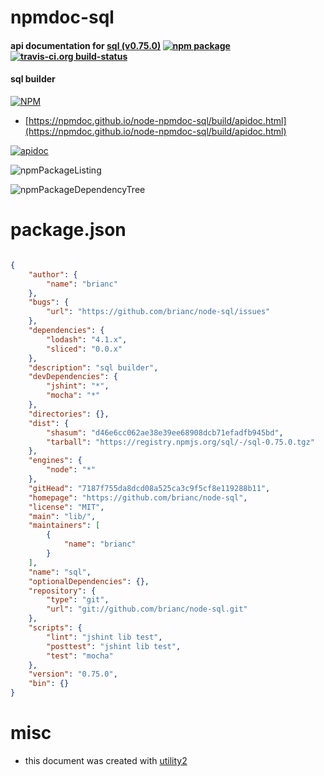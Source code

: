 # npmdoc-sql

#### api documentation for  [sql (v0.75.0)](https://github.com/brianc/node-sql)  [![npm package](https://img.shields.io/npm/v/npmdoc-sql.svg?style=flat-square)](https://www.npmjs.org/package/npmdoc-sql) [![travis-ci.org build-status](https://api.travis-ci.org/npmdoc/node-npmdoc-sql.svg)](https://travis-ci.org/npmdoc/node-npmdoc-sql)

#### sql builder

[![NPM](https://nodei.co/npm/sql.png?downloads=true&downloadRank=true&stars=true)](https://www.npmjs.com/package/sql)

- [https://npmdoc.github.io/node-npmdoc-sql/build/apidoc.html](https://npmdoc.github.io/node-npmdoc-sql/build/apidoc.html)

[![apidoc](https://npmdoc.github.io/node-npmdoc-sql/build/screenCapture.buildCi.browser.%252Ftmp%252Fbuild%252Fapidoc.html.png)](https://npmdoc.github.io/node-npmdoc-sql/build/apidoc.html)

![npmPackageListing](https://npmdoc.github.io/node-npmdoc-sql/build/screenCapture.npmPackageListing.svg)

![npmPackageDependencyTree](https://npmdoc.github.io/node-npmdoc-sql/build/screenCapture.npmPackageDependencyTree.svg)



# package.json

```json

{
    "author": {
        "name": "brianc"
    },
    "bugs": {
        "url": "https://github.com/brianc/node-sql/issues"
    },
    "dependencies": {
        "lodash": "4.1.x",
        "sliced": "0.0.x"
    },
    "description": "sql builder",
    "devDependencies": {
        "jshint": "*",
        "mocha": "*"
    },
    "directories": {},
    "dist": {
        "shasum": "d46e6cc062ae38e39ee68908dcb71efadfb945bd",
        "tarball": "https://registry.npmjs.org/sql/-/sql-0.75.0.tgz"
    },
    "engines": {
        "node": "*"
    },
    "gitHead": "7187f755da8dcd08a525ca3c9f5cf8e119288b11",
    "homepage": "https://github.com/brianc/node-sql",
    "license": "MIT",
    "main": "lib/",
    "maintainers": [
        {
            "name": "brianc"
        }
    ],
    "name": "sql",
    "optionalDependencies": {},
    "repository": {
        "type": "git",
        "url": "git://github.com/brianc/node-sql.git"
    },
    "scripts": {
        "lint": "jshint lib test",
        "posttest": "jshint lib test",
        "test": "mocha"
    },
    "version": "0.75.0",
    "bin": {}
}
```



# misc
- this document was created with [utility2](https://github.com/kaizhu256/node-utility2)
